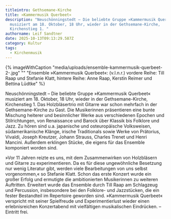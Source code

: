 ```yaml
---
titleintro: Gethsemane-Kirche
title: »Kammermusik Querbeet«
description: "Neuschönningstedt – Die beliebte Gruppe »Kammermusik Querbeet«
  musiziert am 18. Oktober, 18 Uhr, wieder in der Gethsemane-Kirche,
  Kirchenstieg 1. "
authorname: Leif Sandtner
date: 2025-10-13T09:13:29.587Z
category: Kultur
tags:
  - Kirchenmusik
---
```

{% imageWithCaption "media/uploads/ensemble-kammermusik-querbeet-2-.jpg" "" "Ensemble »Kammermusik Querbeet«: (v.l.n.r.) vordere Reihe: Till Raap und Stefanie Klatt, hintere Reihe: Anne Raap, Kerstin Reimer und Bettina Lüdtke" %}

Neuschönningstedt – Die beliebte Gruppe »Kammermusik Querbeet« musiziert am 18. Oktober, 18 Uhr, wieder in der Gethsemane-Kirche, Kirchenstieg 1. Das Holzbläsertrio mit Gitarre war schon mehrfach in der Gethsemane-Kirche zu Gast. Die Musikerinnen präsentieren eine bunte Mischung heiterer und besinnlicher Werke aus verschiedenen Epochen und Stilrichtungen, von Renaissance und Barock über Klassik bis Folklore und Jazz. Zu hören sind u.a. japanische und osteuropäische Volksweisen, südamerikanische Klänge, irische Traditionals sowie Werke von Prätorius, Vivaldi, Joseph Kreutzer, Johann Strauss, Charles Trenet und Henri Mancini. Außerdem erklingen Stücke, die eigens für das Ensemble komponiert worden sind. 

»Vor 11 Jahren reizte es uns, mit dem Zusammenwirken von Holzbläsern und Gitarre zu experimentieren. Da es für diese ungewöhnliche Besetzung nur wenig Literatur gibt, werden viele Bearbeitungen von uns selbst vorgenommen,« so Stefanie Klatt. Schon das erste Konzert wurde ein großer Erfolg und ermutigte die ambitionierten Musikerinnen zu weiteren Auftritten. Erweitert wurde das Ensemble durch Till Raap am Schlagzeug und Percussion, insbesondere bei den Folklore- und Jazzstücken, die ein fester Bestandteil im Repertoire geworden sind. »Kammermusik Querbeet« verspricht mit seiner Spielfreude und Experimentierlust wieder einen erlebnisreichen Konzertabend mit vielfältigen musikalischen Eindrücken. – Eintritt frei.
